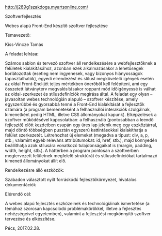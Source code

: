 http://j289g1szakdoga.myartsonline.com/

Szoftverfejlesztés

Webes alapú Front-End készítő szoftver fejlesztése

Témavezető:

  Kiss-Vincze Tamás

A feladat leírása:

  Számos sablon és tervező szoftver áll rendelkezésére a webfejlesztőknek a felületek kialakításához, azonban ezek alkalmazásakor a lehetőségek korlátozottak (esetleg nem ingyenesek, vagy bizonyos hiányosságok tapasztalhatók), egyedi elrendezést és stílust megkövetelő igények esetén az oldal Front-End-jét teljes mértékben önerőből kell felépíteni, ami egy összetett látványterv megvalósításakor roppant mód időigényessé is válhat az oldal-szerkezet és stílusdefiníciók megírása által. A feladat egy olyan – javasoltan webes technológián alapuló – szoftver készítése, amely egyszerűbbé és gyorsabbá tenné a Front-End kialakítását a fejlesztők számára (a program bemeneteként a felhasználói interakciók szolgálnak, kimenetként pedig HTML, illetve CSS állományokat kapunk). Elképzelések a szoftver működésével kapcsolatban: a felhasználó (pontosabban a leendő fejlesztő) előtt kezdetben csupán egy üres lap jelenik meg egy eszköztárral, majd döntő többségben pusztán egyszerű kattintásokkal kialakíthatja a felület szerkezetét. Létrehozhat új elemeket (megadva a típust: div, a, p, stb.; valamint egyéb releváns attribútumokat: id, href, stb.), majd könnyedén beállíthatja azok stílusára vonatkozó tulajdonságaikat is (margin, padding, width, height, stb.). A háttérben a program pontosan a szoftverben megtervezett felületnek megfelelő struktúrát és stílusdefiníciókat tartalmazó kimeneti állományokat állít elő.

Rendelkezésre álló eszközök:

  Szabadon választott nyílt forráskódú fejlesztőkörnyezet, hivatalos dokumentációk

Elérendő cél:

  A webes alapú fejlesztés eszközeinek és technológiáinak ismertetése (a témához szorosan kapcsolódó problémakörökkel, illetve a fejlesztés nehézségeivel egyetemben), valamint a fejlesztést megkönnyítő szoftver tervezése és elkészítése.

Pécs, 2017.02.28.

